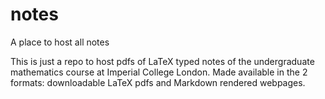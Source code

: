 # notes
A place to host all notes

This is just a repo to host pdfs of LaTeX typed notes of the undergraduate mathematics course at Imperial College London. 
Made available in the 2 formats: downloadable LaTeX pdfs and Markdown rendered webpages.

